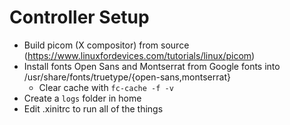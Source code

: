# Controller Setup

- Build picom (X compositor) from source (https://www.linuxfordevices.com/tutorials/linux/picom)
- Install fonts Open Sans and Montserrat from Google fonts into /usr/share/fonts/truetype/{open-sans,montserrat}
  - Clear cache with `fc-cache -f -v`
- Create a `logs` folder in home
- Edit .xinitrc to run all of the things
